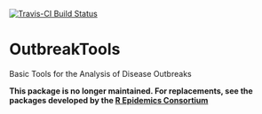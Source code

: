 
[![Travis-CI Build Status](https://travis-ci.org/thibautjombart/OutbreakTools.png?branch=master)](https://travis-ci.org/thibautjombart/OutbreakTools)

# OutbreakTools
Basic Tools for the Analysis of Disease Outbreaks


**This package is no longer maintained. For replacements, see the packages developed by the [R Epidemics Consortium](https://www.repidemicsconsortium.org/)**
